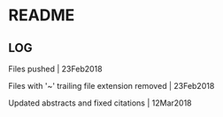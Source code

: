 # README

## LOG

Files pushed | 23Feb2018
 
Files with '~' trailing file extension removed | 23Feb2018

Updated abstracts and fixed citations | 12Mar2018
